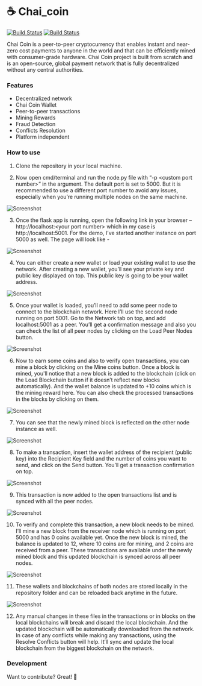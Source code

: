 # ☕ Chai_coin 
[![Build Status](https://img.shields.io/pypi/pyversions/Django.svg?maxAge=2592000)]() [![Build Status](https://img.shields.io/conda/pn/conda-forge/python.svg?maxAge=2592000)]() 

Chai Coin is a peer-to-peer cryptocurrency that enables instant and near-zero cost payments to anyone in the world and that can be efficiently mined with consumer-grade hardware. Chai Coin project is built from scratch and is an open-source, global payment network that is fully decentralized without any central authorities.

### Features

- Decentralized network
- Chai Coin Wallet
- Peer-to-peer transactions
- Mining Rewards
- Fraud Detection
- Conflicts Resolution
- Platform independent

### How to use

1.	Clone the repository in your local machine.

2.	Now open cmd/terminal and run the node.py file with “-p \<custom port number\>” in the argument. The default port is set to 5000. But it is recommended to use a different port number to avoid any issues, especially when you’re running multiple nodes on the same machine.
  
  ![Screenshot](screenshots/starting_node.PNG)

3.	Once the flask app is running, open the following link in your browser – http://localhost:\<your port number\> which in my case is http://localhost:5001. For the demo, I’ve started another instance on port 5000 as well. The page will look like -

  ![Screenshot](screenshots/homepage.PNG)

4.	You can either create a new wallet or load your existing wallet to use the network. After creating a new wallet, you’ll see your private key and public key displayed on top. This public key is going to be your wallet address.
  
  ![Screenshot](screenshots/wallet_created.PNG)

5.	Once your wallet is loaded, you’ll need to add some peer node to connect to the blockchain network. Here I’ll use the second node running on port 5001. Go to the Network tab on top, and add localhost:5001 as a peer. You’ll get a confirmation message and also you can check the list of all peer nodes by clicking on the Load Peer Nodes button.
  
  ![Screenshot](screenshots/add_peer_node.PNG)

6.	Now to earn some coins and also to verify open transactions, you can mine a block by clicking on the Mine coins button. Once a block is mined, you'll notice that a new block is added to the blockchain (click on the Load Blockchain button if it doesn’t reflect new blocks automatically). And the wallet balance is updated to +10 coins which is the mining reward here. You can also check the processed transactions in the blocks by clicking on them.
  
  ![Screenshot](screenshots/mining_block_LI_(2).jpg)

7.	You can see that the newly mined block is reflected on the other node instance as well.
  
  ![Screenshot](screenshots/mining_reflected_on_other_node.PNG)

8.	To make a transaction, insert the wallet address of the recipient (public key) into the Recipient Key field and the number of coins you want to send, and click on the Send button. You’ll get a transaction confirmation on top.
  
  ![Screenshot](screenshots/transaction_sending_coin.PNG)

9.	This transaction is now added to the open transactions list and is synced with all the peer nodes.
  
  ![Screenshot](screenshots/open_transactions.PNG)

10.	To verify and complete this transaction, a new block needs to be mined. I’ll mine a new block from the receiver node which is running on port 5000 and has 0 coins available yet. Once the new block is mined, the balance is updated to 12, where 10 coins are for mining, and 2 coins are received from a peer. These transactions are available under the newly mined block and this updated blockchain is synced across all peer nodes.
  
  ![Screenshot](screenshots/new_mined_block.PNG)

11.	These wallets and blockchains of both nodes are stored locally in the repository folder and can be reloaded back anytime in the future.
  
  ![Screenshot](screenshots/wallets_and_local_blockchain.PNG)

12.	Any manual changes in these files in the transactions or in blocks on the local blockchains will break and discard the local blockchain. And the updated blockchain will be automatically downloaded from the network. In case of any conflicts while making any transactions, using the Resolve Conflicts button will help. It’ll sync and update the local blockchain from the biggest blockchain on the network.

### Development

Want to contribute? Great! 🙂
